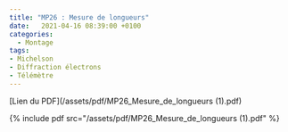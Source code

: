 ```yaml
---
title: "MP26 : Mesure de longueurs"
date:   2021-04-16 08:39:00 +0100
categories:
  - Montage
tags:
- Michelson
- Diffraction électrons
- Télémètre
---
```

[Lien du PDF](/assets/pdf/MP26_Mesure_de_longueurs (1).pdf)

{% include pdf src="/assets/pdf/MP26_Mesure_de_longueurs (1).pdf" %}
